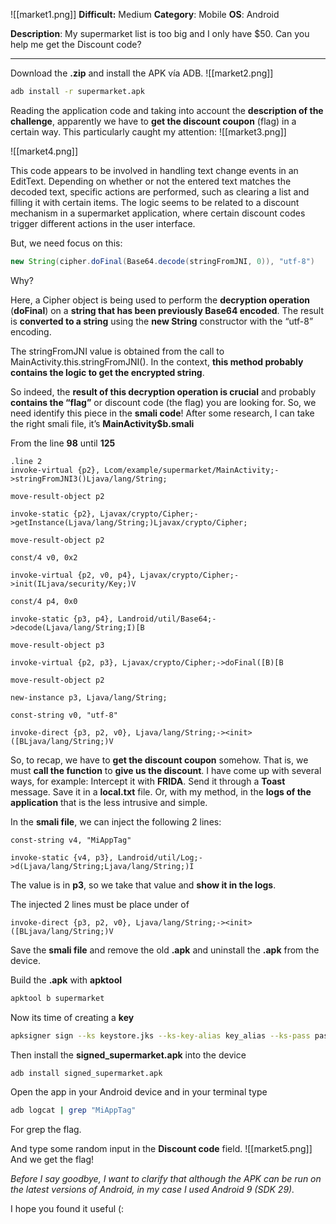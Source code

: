 ![[market1.png]]
**Difficult:** Medium
**Category**: Mobile
**OS**: Android

**Description**: My supermarket list is too big and I only have $50. Can you help me get the Discount code?

---

Download the **.zip** and install the APK vía ADB.
![[market2.png]]

```bash
adb install -r supermarket.apk
```

Reading the application code and taking into account the **description of the challenge**, apparently we have to **get the discount coupon** (flag) in a certain way. This particularly caught my attention:
![[market3.png]]

![[market4.png]]

This code appears to be involved in handling text change events in an EditText. Depending on whether or not the entered text matches the decoded text, specific actions are performed, such as clearing a list and filling it with certain items. The logic seems to be related to a discount mechanism in a supermarket application, where certain discount codes trigger different actions in the user interface.

But, we need focus on this:
```java
new String(cipher.doFinal(Base64.decode(stringFromJNI, 0)), "utf-8")
```

Why?

Here, a Cipher object is being used to perform the **decryption operation** (**doFinal**) on a **string that has been previously Base64 encoded**. The result is **converted to a string** using the **new String** constructor with the “utf-8” encoding.

The stringFromJNI value is obtained from the call to MainActivity.this.stringFromJNI(). In the context, **this method probably contains the logic to get the encrypted string**.

So indeed, the **result of this decryption operation is crucial** and probably **contains the “flag”** or discount code (the flag) you are looking for.
So, we need identify this piece in the **smali code**!
After some research, I can take the right smali file, it’s **MainActivity$b.smali**

From the line **98** until **125**
```smali
.line 2
invoke-virtual {p2}, Lcom/example/supermarket/MainActivity;->stringFromJNI3()Ljava/lang/String;

move-result-object p2

invoke-static {p2}, Ljavax/crypto/Cipher;->getInstance(Ljava/lang/String;)Ljavax/crypto/Cipher;

move-result-object p2

const/4 v0, 0x2

invoke-virtual {p2, v0, p4}, Ljavax/crypto/Cipher;->init(ILjava/security/Key;)V

const/4 p4, 0x0

invoke-static {p3, p4}, Landroid/util/Base64;->decode(Ljava/lang/String;I)[B

move-result-object p3

invoke-virtual {p2, p3}, Ljavax/crypto/Cipher;->doFinal([B)[B

move-result-object p2

new-instance p3, Ljava/lang/String;

const-string v0, "utf-8"

invoke-direct {p3, p2, v0}, Ljava/lang/String;-><init>([BLjava/lang/String;)V
```

So, to recap, we have to **get the discount coupon** somehow. That is, we must **call the function** to **give us the discount**. I have come up with several ways, for example: Intercept it with **FRIDA**. Send it through a **Toast** message. Save it in a **local.txt** file. Or, with my method, in the **logs of the application** that is the less intrusive and simple.

In the **smali file**, we can inject the following 2 lines:
```smali
const-string v4, "MiAppTag"

invoke-static {v4, p3}, Landroid/util/Log;->d(Ljava/lang/String;Ljava/lang/String;)I
```
The value is in **p3**, so we take that value and **show it in the logs**.

The injected 2 lines must be place under of
```smali
invoke-direct {p3, p2, v0}, Ljava/lang/String;-><init>([BLjava/lang/String;)V
```
Save the **smali file** and remove the old **.apk** and uninstall the **.apk** from the device.

Build the **.apk** with **apktool**
```bash
apktool b supermarket
```

Now its time of creating a **key**
```bash
apksigner sign --ks keystore.jks --ks-key-alias key_alias --ks-pass pass:<yourKeyPassword> --key-pass pass:<yourKeyPassword> --out signed_supermarket.apk supermarket/dist/supermarket.apk
```

Then install the **signed_supermarket.apk** into the device
```bash
adb install signed_supermarket.apk
```

Open the app in your Android device and in your terminal type
```bash
adb logcat | grep "MiAppTag"
```
For grep the flag.

And type some random input in the **Discount code** field.
![[market5.png]]
And we get the flag!

_Before I say goodbye, I want to clarify that although the APK can be run on the latest versions of Android, in my case I used Android 9 (SDK 29)._

I hope you found it useful (: